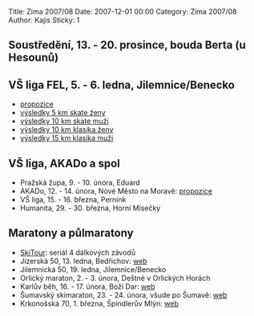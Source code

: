 Title: Zima 2007/08
Date: 2007-12-01 00:00
Category: Zima 2007/08
Author: Kajis
Sticky: 1

Soustředění, 13. - 20. prosince, bouda Berta (u Hesounů)
--------------------------------------------------------

VŠ liga FEL, 5. - 6. ledna, Jilemnice/Benecko
---------------------------------------------

- [propozice]({static}/static/zima-2007-08/propozice-vnitrek.jpg)
- [výsledky 5 km skate ženy]({static}/static/zima-2007-08/08VSliga-Benecko-5skate-Z.pdf)
- [výsledky 10 km skate muži]({static}/static/zima-2007-08/08VSliga-Benecko-10skate-M.pdf)
- [výsledky 10 km klasika ženy]({static}/static/zima-2007-08/08VSliga-Benecko-10klas-Z.pdf)
- [výsledky 15 km klasika muži]({static}/static/zima-2007-08/08VSliga-Benecko-15klas-M.pdf)

VŠ liga, AKADo a spol
---------------------

- Pražská župa, 9. - 10. února, Eduard
- AKADo, 12. - 14. února, Nové Město na Moravě: [propozice]({static}/static/zima-2007-08/NM-08-cesky.pdf)
- VŠ liga, 15. - 16. března, Pernink
- Humanita, 29. - 30. března, Horní Mísečky

Maratony a půlmaratony
----------------------

- [SkiTour](http://www.ski-tour.cz/): seriál 4 dálkových závodů
- Jizerská 50, 13. ledna, Bedřichov: [web](http://www.jiz50.cz/)
- Jilemnická 50, 19. ledna, Jilemnice/Benecko
- Orlický maraton, 2. - 3. února, Deštné v Orlických Horách
- Karlův běh, 16. - 17. února, Boží Dar: [web](http://www.lkslovan.cz/karel/)
- Šumavský skimaraton, 23. - 24. února, všude po Šumavě: [web](http://www.skimaraton.cz/)
- Krkonošská 70, 1. března, Špindlerův Mlýn: [web](http://www.lokotrutnov.cz/)
